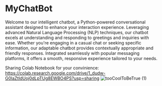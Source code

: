 # MyChatBot

Welcome to our intelligent chatbot, a Python-powered conversational assistant designed to enhance your interaction experience. Leveraging advanced Natural Language Processing (NLP) techniques, our chatbot excels at understanding and responding to greetings and inquiries with ease. Whether you're engaging in a casual chat or seeking specific information, our adaptable chatbot provides contextually appropriate and friendly responses. Integrated seamlessly with popular messaging platforms, it offers a smooth, responsive experience tailored to your needs. 

Sharing Colab Notebook for your convinience:
https://colab.research.google.com/drive/1_dudw-G0laZtIdUoj0dLpTUg8EWBO4PS?usp=sharing
![tooCoolToBeTrue (1)](https://github.com/user-attachments/assets/0fe50574-5edc-4a64-83b0-db7125315eab)
